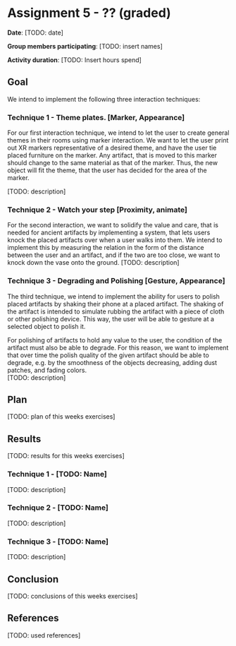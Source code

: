 # Assignment 5 - ?? (graded)

**Date**: [TODO: date]

**Group members participating**: [TODO: insert names]

**Activity duration**: [TODO: Insert hours spend]

## Goal
We intend to implement the following three interaction techniques:

### Technique 1 - Theme plates. [Marker, Appearance]

For our first interaction technique, we intend to let the user to create general themes in their rooms using marker interaction. We want to let the user print out XR markers representative of a desired theme, and have the user tie placed furniture on the marker. Any artifact, that is moved to this marker should change to the same material as that of the marker. Thus, the new object will fit the theme, that the user has decided for the area of the marker.  


[TODO: description]

### Technique 2 - Watch your step [Proximity, animate]

For the second interaction, we want to solidify the value and care, that is needed for ancient artifacts by implementing a system, that lets users knock the placed artifacts over when a user walks into them. We intend to implement this by measuring the relation in the form of the distance between the user and an artifact, and if the two are too close, we want to knock down the vase onto the ground. 
[TODO: description]

### Technique 3 - Degrading and Polishing [Gesture, Appearance]

The third technique, we intend to implement the ability for users to polish placed artifacts by shaking their phone at a placed artifact. The shaking of the artifact is intended to simulate rubbing the artifact with a piece of cloth or other polishing device. This way, the user will be able to gesture at a selected object to polish it.

For polishing of artifacts to hold any value to the user, the condition of the artifact must also be able to degrade. For this reason, we want to implement that over time the polish quality of the given artifact should be able to degrade, e.g. by the smoothness of the objects decreasing, adding dust patches, and fading colors.  
[TODO: description]

## Plan
[TODO: plan of this weeks exercises]

## Results
[TODO: results for this weeks exercises]

### Technique 1 - [TODO: Name]
 
[TODO: description]

### Technique 2 - [TODO: Name]
[TODO: description]

### Technique 3 - [TODO: Name]
[TODO: description]

## Conclusion
[TODO: conclusions of this weeks exercises]

## References
[TODO: used references]
